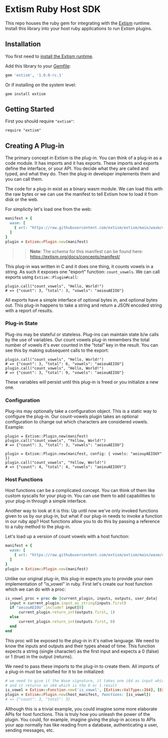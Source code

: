 # Extism Ruby Host SDK

This repo houses the ruby gem for integrating with the [Extism](https://extism.org/) runtime. Install this library into your host ruby applications to run Extism plugins.

## Installation

You first need to [install the Extism runtime](https://extism.org/docs/install).

Add this library to your [Gemfile](https://bundler.io/):

```ruby
gem 'extism', '1.0.0-rc.1'
```

Or if installing on the system level:

```
gem install extism
```

## Getting Started

First you should require `"extism"`:

```
require "extism"
```

## Creating A Plug-in

The primary concept in Extism is the plug-in. You can think of a plug-in as a code module. It has imports and it has exports. These imports and exports define the interface, or your API. You decide what they are called and typed, and what they do. Then the plug-in developer implements them and you can call them.

The code for a plug-in exist as a binary wasm module. We can load this with the raw bytes or we can use the manifest to tell Extism how to load it from disk or the web.

For simplicity let's load one from the web:

```ruby
manifest = {
  wasm: [
    { url: "https://raw.githubusercontent.com/extism/extism/main/wasm/code.wasm" }
  ]
}
plugin = Extism::Plugin.new(manifest)
```

>> **Note**: The schema for this manifest can be found here: https://extism.org/docs/concepts/manifest/


This plug-in was written in C and it does one thing, it counts vowels in a string. As such it exposes one "export" function: `count_vowels`. We can call exports using `Extism::Plugin#call`:

```
plugin.call("count_vowels", "Hello, World!")
# => {"count": 3, "total": 3, "vowels": "aeiouAEIOU"}
```

All exports have a simple interface of optional bytes in, and optional bytes out. This plug-in happens to take a string and return a JSON encoded string with a report of results.


### Plug-in State

Plug-ins may be stateful or stateless. Plug-ins can maintain state b/w calls by the use of variables. Our count vowels plug-in remembers the total number of vowels it's ever counted in the "total" key in the result. You can see this by making subsequent calls to the export:

```
plugin.call("count_vowels", "Hello, World!")
# => {"count": 3, "total": 6, "vowels": "aeiouAEIOU"}
plugin.call("count_vowels", "Hello, World!")
# => {"count": 3, "total": 9, "vowels": "aeiouAEIOU"}
```

These variables will persist until this plug-in is freed or you initialize a new one.

### Configuration

Plug-ins may optionally take a configuration object. This is a static way to configure the plug-in. Our count-vowels plugin takes an optional configuration to change out which characters are considered vowels. Example:

```
plugin = Extism::Plugin.new(manifest)
plugin.call("count_vowels", "Yellow, World!")
# => {"count": 3, "total": 3, "vowels": "aeiouAEIOU"}

plugin = Extism::Plugin.new(manifest, config: { vowels: "aeiouyAEIOUY" })
plugin.call("count_vowels", "Yellow, World!")
# => {"count": 4, "total": 4, "vowels": "aeiouAEIOUY"}
```

### Host Functions

Host functions can be a complicated concept. You can think of them like custom syscalls for your plug-in. You can use them to add capabilities to your plug-in through a simple interface.

Another way to look at it is this: Up until now we've only invoked functions given to us by our plug-in, but what if our plug-in needs to invoke a function in our ruby app? Host functions allow you to do this by passing a reference to a ruby method to the plug-in.

Let's load up a version of count vowels with a host function:

```ruby
manifest = {
  wasm: [
    { url: "https://raw.githubusercontent.com/extism/extism/main/wasm/count-vowels-host.wasm" }
  ]
}
plugin = Extism::Plugin.new(manifest)
```

Unlike our original plug-in, this plug-in expects you to provide your own implementation of "is_vowel" in ruby.
First let's create our host function which we can do with a proc:

```ruby
is_vowel_proc = proc do |current_plugin, inputs, outputs, user_data|
  input = current_plugin.input_as_string(inputs.first)
  if "aeiouAEIOU".include? input[0]
      current_plugin.return_int(outputs.first, 1)
  else
      current_plugin.return_int(outputs.first, 0)
  end
end
```

This proc will be exposed to the plug-in in it's native language. We need to know the inputs and outputs and their types ahead of time. This function expects a string (single character) as the first input and expects a 0 (false) or 1 (true) in the output (returns).

We need to pass these imports to the plug-in to create them. All imports of a plug-in must be satisfied for it to be initialized:

```ruby
# we need to give it the Wasm signature, it takes one i64 as input which acts as a pointer to a string
# and it returns an i64 which is the 0 or 1 result
is_vowel = Extism::Function.new('is_vowel', [Extism::ValType::I64], [Extism::ValType::I64], is_vowel_proc)
plugin = Extism::Plugin.new(host_manifest, functions: [is_vowel])
# => {"count": 3, "total": 3}
```

Although this is a trivial example, you could imagine some more elaborate APIs for host functions. This is truly how you unleash the power of the plugin. You could, for example, imagine giving the plug-in access to APIs your app normally has like reading from a database, authenticating a user, sending messages, etc.
